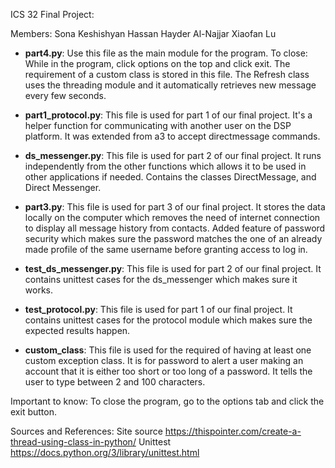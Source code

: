 
ICS 32 Final Project:

Members:
Sona Keshishyan
Hassan Hayder Al-Najjar
Xiaofan Lu


* __part4.py__: Use this file as the main module for the program. To close: While in the program, click options on the top and click exit. The requirement of a custom class is stored in this file. The Refresh class uses the threading module and it automatically retrieves new message every few seconds.

* __part1_protocol.py__: This file is used for part 1 of our final project. It's a helper function for communicating with another user on the DSP platform. It was extended from a3 to accept directmessage commands. 

* __ds_messenger.py__: This file is used for part 2 of our final project. It runs independently from the other functions which allows it to be used in other applications if needed. Contains the classes DirectMessage, and Direct Messenger. 

* __part3.py__: This file is used for part 3 of our final project. It stores the data locally on the computer which removes the need of internet connection to display all message history from contacts. Added feature of password security which makes sure the password matches the one of an already made profile of the same username before granting access to log in. 

* __test_ds_messenger.py__: This file is used for part 2 of our final project. It contains unittest cases for the ds_messenger which makes sure it works. 

* __test_protocol.py__: This file is used for part 1 of our final project. It contains unittest cases for the protocol module which makes sure the expected results happen. 

* __custom_class__: This file is used for the required of having at least one custom exception class. It is for password to alert a user making an account that it is either too short or too long of a password. It tells the user to type between 2 and 100 characters. 


Important to know: To close the program, go to the options tab and click the exit button. 


Sources and References:
Site source https://thispointer.com/create-a-thread-using-class-in-python/
Unittest https://docs.python.org/3/library/unittest.html
